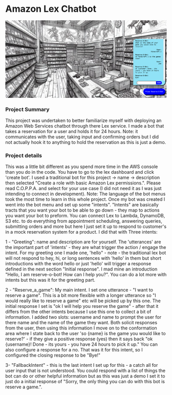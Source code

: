 # Amazon Lex Chatbot

![screenshot goes here](./lex.png)

### Project Summary

This project was undertaken to better familiarize myself with deploying an Amazon Web Services chatbot through there Lex service. I made a bot that takes a reservation for a user and holds it for 24 hours. Note: it communicates with the user, taking input and confirming orders but I did not actually hook it to anything to hold the reservation as this is just a demo.

### Project details

This was a little bit different as you spend more time in the AWS console than you do in the code. You have to go to the lex dashboard and click 'create bot'. I used a traditional bot for this project -> name -> description then selected "Create a role with basic Amazon Lex permissions.". Please read C.O.P.P.A. and select for your use case (I did not need it as I was just intending to connect in development). Note: The language of the bot menus took the most time to learn in this whole project. Once my bot was created I went into the bot menu and set up some "intents". "Intents" are basically tracts that you want your bot to be able to go down - they map to actions you want your bot to preform. You can connect Lex to Lambda, DynamoDB, S3 etc. to do everything from appointment scheduling, answering queries, submitting orders and more but here I just set it up to respond to customer's in a mock reservation system for a product. I did that with Three intents:

1 - "Greeting":  name and description are for yourself. The 'utterances' are the important part of 'intents' - they are what trigger the action / engage the intent. For my greeting one I made one, 'hello" - note - the traditional lex bot will not respond to hey, hi, or long sentences with 'hello' in them but short introductions with the word hello or just 'hello' will trigger a response defined in the next section "Initial response". I mad mine an introduction "Hello, I am reserve-o-bot! How can I help you?". You can do a lot more with intents but this was it for the greeting part.

2 - "Reserve_a_game": My main intent. I set one utterance - "I want to reserve a game". This is a bit more flexible with a longer utterance so "I would really like to reserve a game" etc will be picked up by this one. The initial response I set is "ok I will help you reserve the game" - after that it differs from the other intents because I use this one to collect a bit of information. I added two slots: username and name to prompt the user for there name and the name of the game they want. Both solicit responses from the user, then using this information I move on to the conformation area where I state back to the user 'so {name} is the game you would like to reserve?' - if they give a positive response (yes) then it says back "ok {username}! Done - its yours - you have 24 hours to pick it up." You can also configure a response for a no. That was it for this intent, so I configured the closing response to be "Bye!"

3- "FallbackIntent" - this is the last intent I set up for this - a catch all for user input that is not understood. You could respond with a list of things the bot can do or other helpful information but as this was just a demo I set it to just do a initial response of "Sorry, the only thing you can do with this bot is reserve a game.". 

